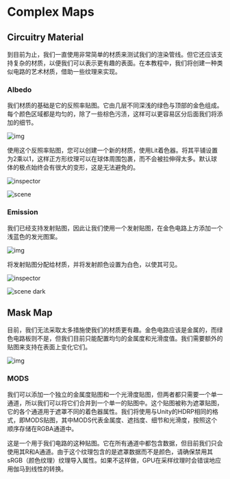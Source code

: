 # **Complex Maps**

## Circuitry Material

到目前为止，我们一直使用非常简单的材质来测试我们的渲染管线。但它还应该支持复杂的材质，以便我们可以表示更有趣的表面。在本教程中，我们将创建一种类似电路的艺术材质，借助一些纹理来实现。

### Albedo

我们材质的基础是它的反照率贴图。它由几层不同深浅的绿色与顶部的金色组成。每个颜色区域都是均匀的，除了一些棕色污渍，这样可以更容易区分后面我们将添加的细节。

![img](https://catlikecoding.com/unity/tutorials/custom-srp/complex-maps/circuitry-material/circuitry-albedo.png)

使用这个反照率贴图，您可以创建一个新的材质，使用Lit着色器。将其平铺设置为2乘以1，这样正方形纹理可以在球体周围包裹，而不会被拉伸得太多。默认球体的极点始终会有很大的变形，这是无法避免的。

![inspector](https://catlikecoding.com/unity/tutorials/custom-srp/complex-maps/circuitry-material/albedo-inspector.png)

![scene](https://catlikecoding.com/unity/tutorials/custom-srp/complex-maps/circuitry-material/albedo-scene.png)

### Emission

我们已经支持发射贴图，因此让我们使用一个发射贴图，在金色电路上方添加一个浅蓝色的发光图案。

![img](https://catlikecoding.com/unity/tutorials/custom-srp/complex-maps/circuitry-material/circuitry-emission.png)

将发射贴图分配给材质，并将发射颜色设置为白色，以使其可见。

![inspector](https://catlikecoding.com/unity/tutorials/custom-srp/complex-maps/circuitry-material/emission-inspector.png)

![scene dark](https://catlikecoding.com/unity/tutorials/custom-srp/complex-maps/circuitry-material/emission-scene-dark.png)

## Mask Map

目前，我们无法采取太多措施使我们的材质更有趣。金色电路应该是金属的，而绿色电路板则不是，但我们目前只能配置均匀的金属度和光滑度值。我们需要额外的贴图来支持在表面上变化它们。

![img](https://catlikecoding.com/unity/tutorials/custom-srp/complex-maps/mask-map/metallic-smooth.png)

### MODS


我们可以添加一个独立的金属度贴图和一个光滑度贴图，但两者都只需要一个单一通道，所以我们可以将它们合并到一个单一的贴图中。这个贴图被称为遮罩贴图，它的各个通道用于遮罩不同的着色器属性。我们将使用与Unity的HDRP相同的格式，即MODS贴图，其中MODS代表金属度、遮挡度、细节和光滑度，按照这个顺序存储在RGBA通道中。

这是一个用于我们电路的这种贴图。它在所有通道中都包含数据，但目前我们只会使用其R和A通道。由于这个纹理包含的是遮罩数据而不是颜色，请确保禁用其sRGB（颜色纹理）纹理导入属性。如果不这样做，GPU在采样纹理时会错误地应用伽马到线性的转换。